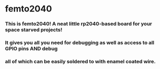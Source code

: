 # femto2040
### This is femto2040! A neat little rp2040-based board for your space starved projects!
### It gives you all you need for debugging as well as access to all GPIO pins AND debug
### all of which can be easily soldered to with enamel coated wire.
